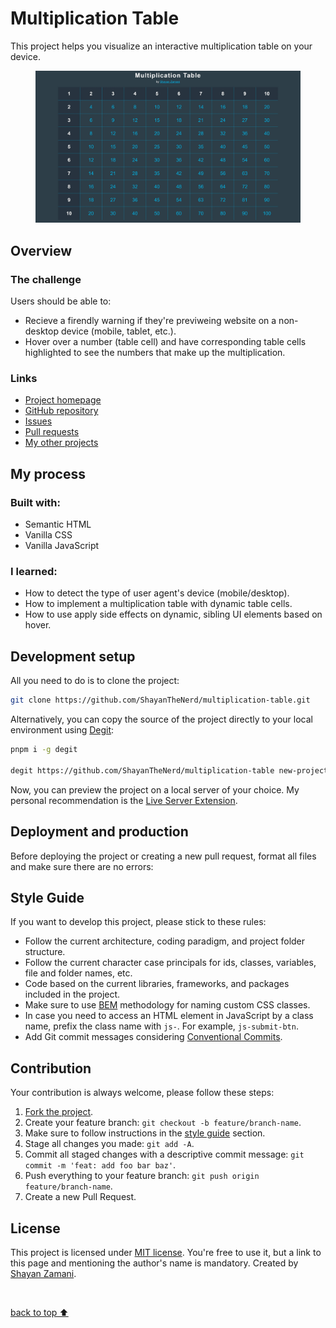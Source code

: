 <h1>Multiplication Table</h1>

<p>
   This project helps you visualize an interactive multiplication table on your device.
</p>
<figure>
   <img src="https://github.com/ShayanTheNerd/multiplication-table/blob/main/og-img.webp" alt="Multiplication Table preview" />
</figure>

<h2>Overview</h2>
<h3>The challenge</h3>
<p>Users should be able to:</p>
<ul>
   <li>Recieve a firendly warning if they're previweing website on a non-desktop device (mobile, tablet, etc.).</li>
   <li>Hover over a number (table cell) and have corresponding table cells highlighted to see the numbers that make up the multiplication.</li>
</ul>

<h3>Links</h3>
<ul>
   <li>
      <a href="https://shayanthenerd.github.io/multiplication-table">Project homepage</a>
   </li>
   <li>
      <a href="https://github.com/ShayanTheNerd/multiplication-table">GitHub repository</a>
   </li>
   <li>
      <a href="https://github.com/ShayanTheNerd/multiplication-table/issues">Issues</a>
   </li>
   <li>
      <a href="https://github.com/ShayanTheNerd/multiplication-table/pulls">Pull requests</a>
   </li>
   <li>
      <a href="https://github.com/ShayanTheNerd?tab=repositories">My other projects</a>
   </li>
</ul>

<h2>My process</h2>
<h3>Built with:</h3>
<ul>
   <li>Semantic HTML</li>
   <li>Vanilla CSS</li>
   <li>Vanilla JavaScript</li>
</ul>

<h3>I learned:</h3>
<ul>
   <li>How to detect the type of user agent's device (mobile/desktop).</li>
   <li>How to implement a multiplication table with dynamic table cells.</li>
   <li>How to use apply side effects on dynamic, sibling UI elements based on hover.</li>
</ul>

<h2>Development setup</h2>
<p>All you need to do is to clone the project:</p>

```sh
git clone https://github.com/ShayanTheNerd/multiplication-table.git
```

<p>
   Alternatively, you can copy the source of the project directly to your local environment using <a href="https://github.com/Rich-Harris/degit">Degit</a>:
</p>

```sh
pnpm i -g degit

degit https://github.com/ShayanTheNerd/multiplication-table new-project-folder
```

<p>Now, you can preview the project on a local server of your choice. My personal recommendation is the <a href="https://marketplace.visualstudio.com/items?itemName=ritwickdey.LiveServer">Live Server Extension</a>.</p>

<h2>Deployment and production</h2>
<p>Before deploying the project or creating a new pull request, format all files and make sure there are no errors:</p>

<h2>Style Guide</h2>
<p>If you want to develop this project, please stick to these rules:</p>
<ul>
   <li>Follow the current architecture, coding paradigm, and project folder structure.</li>
   <li>Follow the current character case principals for ids, classes, variables, file and folder names, etc.</li>
   <li>Code based on the current libraries, frameworks, and packages included in the project.</li>
   <li>Make sure to use <a href="https://getbem.com">BEM</a> methodology for naming custom CSS classes.</li>
   <li>In case you need to access an HTML element in JavaScript by a class name, prefix the class name with <code>js-</code>. For example, <code>js-submit-btn</code>.</li>
   <li>Add Git commit messages considering <a href="https://www.conventionalcommits.org">Conventional Commits</a>.</li>
</ul>

<h2>Contribution</h2>
<p>Your contribution is always welcome, please follow these steps:</p>
<ol>
   <li>
      <a href="https://github.com/ShayanTheNerd/multiplication-table/fork">Fork the project</a>.
   </li>
   <li>Create your feature branch: <code>git checkout -b feature/branch-name</code>.</li>
   <li>Make sure to follow instructions in the <a href="https://github.com/ShayanTheNerd/multiplication-table#style-guide">style guide</a> section.</li>
   <li>Stage all changes you made: <code>git add -A</code>.</li>
   <li>Commit all staged changes with a descriptive commit message: <code>git commit -m 'feat: add foo bar baz'</code>.</li>
   <li>Push everything to your feature branch: <code>git push origin feature/branch-name</code>.</li>
   <li>Create a new Pull Request.</li>
</ol>

<h2>License</h2>
<p>
   This project is licensed under <a href="https://github.com/ShayanTheNerd/multiplication-table/blob/main/LICENSE.md">MIT license</a>. You're free to use it, but a link to this page and mentioning the author's name is mandatory. Created by <a href="https://shayan-zamani.me">Shayan Zamani</a>.
</p>

<br />

<a href="https://github.com/ShayanTheNerd/multiplication-table#multiplication-table">back to top ⬆️</a>
